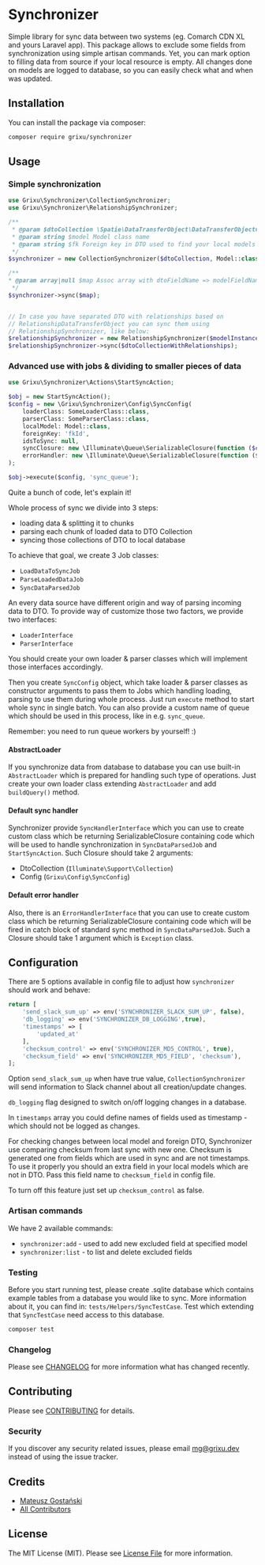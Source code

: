 # Synchronizer

Simple library for sync data between two systems (eg. Comarch CDN XL and yours Laravel app). This package allows to
exclude some fields from synchronization using simple artisan commands. Yet, you can mark option to filling data from
source if your local resource is empty. All changes done on models are logged to database, so you can easily check what
and when was updated.

## Installation

You can install the package via composer:

```bash
composer require grixu/synchronizer
```

## Usage

### Simple synchronization

```php
use Grixu\Synchronizer\CollectionSynchronizer;
use Grixu\Synchronizer\RelationshipSynchronizer;

/** 
 * @param $dtoCollection \Spatie\DataTransferObject\DataTransferObjectCollection
 * @param string $model Model class name
 * @param string $fk Foreign key in DTO used to find your local models 
 */
$synchronizer = new CollectionSynchronizer($dtoCollection, Model::class, 'fk');

/**
* @param array|null $map Assoc array with dtoFieldName => modelFieldName
 */
$synchronizer->sync($map);


// In case you have separated DTO with relationships based on
// RelationshipDataTransferObject you can sync them using
// RelationshipSynchronizer, like below:
$relationshipSynchronizer = new RelationshipSynchronizer($modelInstance);
$relationshipSynchronizer->sync($dtoCollectionWithRelationships);
```

### Advanced use with jobs & dividing to smaller pieces of data

```php
use Grixu\Synchronizer\Actions\StartSyncAction;

$obj = new StartSyncAction();
$config = new \Grixu\Synchronizer\Config\SyncConfig(
    loaderClass: SomeLoaderClass::class,
    parserClass: SomeParserClass::class,
    localModel: Model::class,
    foreignKey: 'fkId',
    idsToSync: null,
    syncClosure: new \Illuminate\Queue\SerializableClosure(function ($collection, $config) {}),
    errorHandler: new \Illuminate\Queue\SerializableClosure(function ($exception) {})
);

$obj->execute($config, 'sync_queue');
```

Quite a bunch of code, let's explain it!

Whole process of sync we divide into 3 steps:

- loading data & splitting it to chunks
- parsing each chunk of loaded data to DTO Collection
- syncing those collections of DTO to local database

To achieve that goal, we create 3 Job classes:

- `LoadDataToSyncJob`
- `ParseLoadedDataJob`
- `SyncDataParsedJob`

An every data source have different origin and way of parsing incoming data to DTO. To provide way of customize those
two factors, we provide two interfaces:

- `LoaderInterface`
- `ParserInterface`

You should create your own loader & parser classes which will implement those interfaces accordingly.

Then you create `SyncConfig` object, which take loader & parser classes as constructor arguments to pass them to Jobs
which handling loading, parsing to use them during whole process. Just run `execute` method to start whole sync in
single batch. You can also provide a custom name of queue which should be used in this process, like in
e.g. `sync_queue`.

Remember: you need to run queue workers by yourself! :)

#### AbstractLoader

If you synchronize data from database to database you can use built-in `AbstractLoader` which is prepared for handling
such type of operations. Just create your own loader class extending `AbstractLoader` and add `buildQuery()` method.

#### Default sync handler

Synchronizer provide `SyncHandlerInterface` which you can use to create custom class which be returning
SerializableClosure containing code which will be used to handle synchronization in `SyncDataParsedJob`
and `StartSyncAction`. Such Closure should take 2 arguments:

- DtoCollection (`Illuminate\Support\Collection`)
- Config (`Grixu\Config\SyncConfig`)

#### Default error handler

Also, there is an `ErrorHandlerInterface` that you can use to create custom class which be returning SerializableClosure
containing code which will be fired in catch block of standard sync method in `SyncDataParsedJob`. Such a Closure should
take 1 argument which is `Exception` class.

## Configuration

There are 5 options available in config file to adjust how `synchronizer` should work and behave:

```php
return [
    'send_slack_sum_up' => env('SYNCHRONIZER_SLACK_SUM_UP', false),
    'db_logging' => env('SYNCHRONIZER_DB_LOGGING',true),
    'timestamps' => [
        'updated_at'
    ],
    'checksum_control' => env('SYNCHRONIZER_MD5_CONTROL', true),
    'checksum_field' => env('SYNCHRONIZER_MD5_FIELD', 'checksum'),
];
```

Option `send_slack_sum_up` when have true value, `CollectionSynchronizer` will send information to Slack channel about
all creation/update changes.

`db_logging` flag designed to switch on/off logging changes in a database.

In `timestamps` array you could define names of fields used as timestamp - which should not be logged as changes.

For checking changes between local model and foreign DTO, Synchronizer use comparing checksum from last sync with new
one. Checksum is generated one from fields which are used in sync and are not timestamps. To use it properly you should
an extra field in your local models which are not in DTO. Pass this field name to `checksum_field` in config file.

To turn off this feature just set up `checksum_control` as false.

### Artisan commands

We have 2 available commands:

- `synchronizer:add` - used to add new excluded field at specified model
- `synchronizer:list` - to list and delete excluded fields

### Testing

Before you start running test, please create .sqlite database which contains example tables from a database you would
like to sync. More information about it, you can find in: `tests/Helpers/SyncTestCase`. Test which extending
that `SyncTestCase` need access to this database.

``` bash
composer test
```

### Changelog

Please see [CHANGELOG](CHANGELOG.md) for more information what has changed recently.

## Contributing

Please see [CONTRIBUTING](CONTRIBUTING.md) for details.

### Security

If you discover any security related issues, please email mg@grixu.dev instead of using the issue tracker.

## Credits

- [Mateusz Gostański](https://github.com/grixu)
- [All Contributors](../../contributors)

## License

The MIT License (MIT). Please see [License File](LICENSE.md) for more information.
